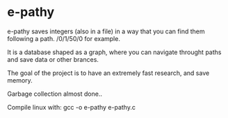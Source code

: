 # e-pathy
e-pathy saves integers (also in a file) in a way that you can find them following a path. /0/1/50/0 for example.

It is a database shaped as a graph, where you can navigate throught paths and save data or other brances.

The goal of the project is to have an extremely fast research, and save memory.

Garbage collection almost done..

Compile linux with: gcc -o e-pathy e-pathy.c
